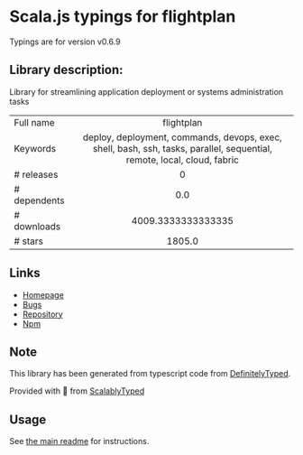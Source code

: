 
# Scala.js typings for flightplan

Typings are for version v0.6.9

## Library description:
Library for streamlining application deployment or systems administration tasks

|                    |                 |
| ------------------ | :-------------: |
| Full name          | flightplan |
| Keywords           | deploy, deployment, commands, devops, exec, shell, bash, ssh, tasks, parallel, sequential, remote, local, cloud, fabric |
| # releases         | 0 |
| # dependents       | 0.0 |
| # downloads        | 4009.3333333333335 |
| # stars            | 1805.0 |

## Links
- [Homepage](https://github.com/pstadler/flightplan)
- [Bugs](https://github.com/pstadler/flightplan/issues)
- [Repository](https://github.com/pstadler/flightplan)
- [Npm](https://www.npmjs.com/package/flightplan)
    


## Note
This library has been generated from typescript code from [DefinitelyTyped](https://definitelytyped.org).

Provided with :purple_heart: from [ScalablyTyped](https://github.com/oyvindberg/ScalablyTyped)

## Usage
See [the main readme](../../readme.md) for instructions.


